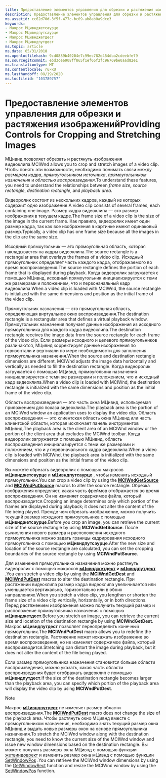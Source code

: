 ```yaml
---
title: Предоставление элементов управления для обрезки и растяжения изображений
description: Предоставление элементов управления для обрезки и растяжения изображений
ms.assetid: cc62d70d-3f5f-477c-bc09-ab8ab0a9dce3
keywords:
- Макрос МЦивнджетсаурце
- Макрос МЦивндпутсаурце
- Макрос МЦивнджетдест
- Макрос МЦивндпутдест
ms.topic: article
ms.date: 05/31/2018
ms.openlocfilehash: 9cd0889b40204e7c99ec782e454dba2cdeebfe79
ms.sourcegitcommit: ebd3ce6908ff865f1ef66f2fc96769be0aad82e1
ms.translationtype: MT
ms.contentlocale: ru-RU
ms.lasthandoff: 08/19/2020
ms.locfileid: "103789757"
---
```

# <a name="providing-controls-for-cropping-and-stretching-images"></a><span data-ttu-id="138f1-107">Предоставление элементов управления для обрезки и растяжения изображений</span><span class="sxs-lookup"><span data-stu-id="138f1-107">Providing Controls for Cropping and Stretching Images</span></span>

<span data-ttu-id="138f1-108">МЦивнд позволяет обрезать и растянуть изображения видеоклипа.</span><span class="sxs-lookup"><span data-stu-id="138f1-108">MCIWnd allows you to crop and stretch images of a video clip.</span></span> <span data-ttu-id="138f1-109">Чтобы понять эти возможности, необходимо понимать связи между *размером кадра*, *прямоугольником источника*, *прямоугольником назначения* и *областью воспроизведения*.</span><span class="sxs-lookup"><span data-stu-id="138f1-109">To understand these features, you need to understand the relationships between *frame size*, *source rectangle*, *destination rectangle*, and *playback area*.</span></span>

<span data-ttu-id="138f1-110">Видеоролик состоит из нескольких кадров, каждый из которых содержит одно изображение.</span><span class="sxs-lookup"><span data-stu-id="138f1-110">A video clip consists of several frames, each containing one image.</span></span> <span data-ttu-id="138f1-111">Размер кадра видеоклипа — это размер изображения в текущем кадре.</span><span class="sxs-lookup"><span data-stu-id="138f1-111">The frame size of a video clip is the size of the image in the current frame.</span></span> <span data-ttu-id="138f1-112">Как правило, видеоролик имеет один размер кадра, так как все изображения в картинке имеют одинаковый размер.</span><span class="sxs-lookup"><span data-stu-id="138f1-112">Typically, a video clip has one frame size because all the images in the clip are the same size.</span></span>

<span data-ttu-id="138f1-113">Исходный прямоугольник — это прямоугольная область, которая накладывается на кадры видеоклипа.</span><span class="sxs-lookup"><span data-stu-id="138f1-113">The source rectangle is a rectangular area that overlays the frames of a video clip.</span></span> <span data-ttu-id="138f1-114">Исходный прямоугольник определяет часть каждого кадра, отображаемого во время воспроизведения.</span><span class="sxs-lookup"><span data-stu-id="138f1-114">The source rectangle defines the portion of each frame that is displayed during playback.</span></span> <span data-ttu-id="138f1-115">Когда видеоролик загружается с помощью МЦивнд, исходный прямоугольник инициализируется с теми же размерами и положением, что и первоначальный кадр видеоклипа.</span><span class="sxs-lookup"><span data-stu-id="138f1-115">When a video clip is loaded with MCIWnd, the source rectangle is initialized with the same dimensions and position as the initial frame of the video clip.</span></span>

<span data-ttu-id="138f1-116">Прямоугольник назначения — это прямоугольная область, определяющая виртуальное окно воспроизведения.</span><span class="sxs-lookup"><span data-stu-id="138f1-116">The destination rectangle is a rectangular area that defines a virtual playback window.</span></span> <span data-ttu-id="138f1-117">Прямоугольник назначения получает данные изображения из исходного прямоугольника для каждого кадра видеоклипа.</span><span class="sxs-lookup"><span data-stu-id="138f1-117">The destination rectangle receives the image data from the source rectangle for each frame of the video clip.</span></span> <span data-ttu-id="138f1-118">Если размеры исходного и целевого прямоугольников различаются, МЦивнд корректирует данные изображения по горизонтали и вертикали по мере необходимости для заполнения прямоугольника назначения.</span><span class="sxs-lookup"><span data-stu-id="138f1-118">When the source and destination rectangle dimensions are different, MCIWnd adjusts the image data horizontally and vertically as needed to fill the destination rectangle.</span></span> <span data-ttu-id="138f1-119">Когда видеоролик загружается с помощью МЦивнд, прямоугольник назначения инициализируется с теми же размерами и положением, что и исходный кадр видеоклипа.</span><span class="sxs-lookup"><span data-stu-id="138f1-119">When a video clip is loaded with MCIWnd, the destination rectangle is initialized with the same dimensions and position as the initial frame of the video clip.</span></span>

<span data-ttu-id="138f1-120">Область воспроизведения — это часть окна МЦивнд, используемая приложением для показа видеоклипа.</span><span class="sxs-lookup"><span data-stu-id="138f1-120">The playback area is the portion of an MCIWnd window an application uses to display the video clip.</span></span> <span data-ttu-id="138f1-121">Область воспроизведения — это клиентская область окна МЦивнд или часть клиентской области, которая исключает панель инструментов МЦивнд.</span><span class="sxs-lookup"><span data-stu-id="138f1-121">The playback area is the client area of an MCIWnd window or the portion of the client area that excludes the MCIWnd toolbar.</span></span> <span data-ttu-id="138f1-122">Когда видеоролик загружается с помощью МЦивнд, область воспроизведения инициализируется с теми же размерами и положением, что и у первоначального кадра видеоклипа.</span><span class="sxs-lookup"><span data-stu-id="138f1-122">When a video clip is loaded with MCIWnd, the playback area is initialized with the same dimensions and position as the initial frame of the video clip.</span></span>

<span data-ttu-id="138f1-123">Вы можете обрезать видеоролик с помощью макросов [**мЦивнджетсаурце**](/windows/desktop/api/Vfw/nf-vfw-mciwndgetsource) и [**мЦивндпутсаурце**](/windows/desktop/api/Vfw/nf-vfw-mciwndputsource) , чтобы изменить исходный прямоугольник.</span><span class="sxs-lookup"><span data-stu-id="138f1-123">You can crop a video clip by using the [**MCIWndGetSource**](/windows/desktop/api/Vfw/nf-vfw-mciwndgetsource) and [**MCIWndPutSource**](/windows/desktop/api/Vfw/nf-vfw-mciwndputsource) macros to alter the source rectangle.</span></span> <span data-ttu-id="138f1-124">Обрезка изображения определяет, какая часть фреймов отображается во время воспроизведения. Он не изменяет содержимое файла, который воспроизводится.</span><span class="sxs-lookup"><span data-stu-id="138f1-124">Cropping an image determines only which portion of the frames are displayed during playback; it does not alter the content of the file being played.</span></span> <span data-ttu-id="138f1-125">Прежде чем обрезать изображение, можно получить текущий размер исходного прямоугольника с помощью **мЦивнджетсаурце**.</span><span class="sxs-lookup"><span data-stu-id="138f1-125">Before you crop an image, you can retrieve the current size of the source rectangle by using **MCIWndGetSource**.</span></span> <span data-ttu-id="138f1-126">После вычисления нового размера и расположения исходного прямоугольника можно задать границы кадрирования исходного прямоугольника с помощью **мЦивндпутсаурце**.</span><span class="sxs-lookup"><span data-stu-id="138f1-126">After the new size and location of the source rectangle are calculated, you can set the cropping boundaries of the source rectangle by using **MCIWndPutSource**.</span></span>

<span data-ttu-id="138f1-127">Для изменения прямоугольника назначения можно растянуть видеоролик с помощью макросов [**мЦивнджетдест**](/windows/desktop/api/Vfw/nf-vfw-mciwndgetdest) и [**мЦивндпутдест**](/windows/desktop/api/Vfw/nf-vfw-mciwndputdest) .</span><span class="sxs-lookup"><span data-stu-id="138f1-127">You can stretch a video clip by using the [**MCIWndGetDest**](/windows/desktop/api/Vfw/nf-vfw-mciwndgetdest) and [**MCIWndPutDest**](/windows/desktop/api/Vfw/nf-vfw-mciwndputdest) macros to alter the destination rectangle.</span></span> <span data-ttu-id="138f1-128">При растяжении видеоклипа размер кадра видеоклипа увеличивается или уменьшается вертикально, горизонтально или в обоих направлениях.</span><span class="sxs-lookup"><span data-stu-id="138f1-128">When you stretch a video clip, you lengthen or shorten the frame size of a video clip vertically, horizontally, or in both directions.</span></span> <span data-ttu-id="138f1-129">Перед растяжением изображения можно получить текущий размер и расположение прямоугольника назначения с помощью **мЦивнджетдест**.</span><span class="sxs-lookup"><span data-stu-id="138f1-129">Before you stretch an image, you can retrieve the current size and location of the destination rectangle by using **MCIWndGetDest**.</span></span> <span data-ttu-id="138f1-130">Макрос **мЦивндпутдест** позволяет переопределить конечный прямоугольник.</span><span class="sxs-lookup"><span data-stu-id="138f1-130">The **MCIWndPutDest** macro allows you to redefine the destination rectangle.</span></span> <span data-ttu-id="138f1-131">Растяжение может искажать изображение во время воспроизведения, но не изменяет содержимое файла, который воспроизводится.</span><span class="sxs-lookup"><span data-stu-id="138f1-131">Stretching can distort the image during playback, but it does not alter the content of the file being played.</span></span>

<span data-ttu-id="138f1-132">Если размер прямоугольника назначения становится больше области воспроизведения, можно указать, какая часть области воспроизведения будет отображать видеоклип с помощью **мЦивндпутдест**.</span><span class="sxs-lookup"><span data-stu-id="138f1-132">If the size of the destination rectangle becomes larger than the playback area, you can specify which portion of the playback area will display the video clip by using **MCIWndPutDest**.</span></span>

> [!Note]  
> <span data-ttu-id="138f1-133">Макрос [**мЦивндпутдест**](/windows/desktop/api/Vfw/nf-vfw-mciwndputdest) не изменяет размер области воспроизведения.</span><span class="sxs-lookup"><span data-stu-id="138f1-133">The [**MCIWndPutDest**](/windows/desktop/api/Vfw/nf-vfw-mciwndputdest) macro does not change the size of the playback area.</span></span> <span data-ttu-id="138f1-134">Чтобы растянуть окно МЦивнд вместе с прямоугольником назначения, необходимо знать текущий размер окна МЦивнд и выдать новые размеры окон на основе прямоугольника назначения.</span><span class="sxs-lookup"><span data-stu-id="138f1-134">To stretch the MCIWnd window along with the destination rectangle, you need to know the current size of the MCIWnd window and issue new window dimensions based on the destination rectangle.</span></span> <span data-ttu-id="138f1-135">Вы можете получить размеры окна МЦивнд с помощью функции [жетвиндоврект](/windows/win32/api/winuser/nf-winuser-getwindowrect) и изменить размер окна мЦивнд с помощью функции [SetWindowPos](/windows/win32/api/winuser/nf-winuser-setwindowpos) .</span><span class="sxs-lookup"><span data-stu-id="138f1-135">You can retrieve the MCIWnd window dimensions by using the [GetWindowRect](/windows/win32/api/winuser/nf-winuser-getwindowrect) function and resize the MCIWnd window by using the [SetWindowPos](/windows/win32/api/winuser/nf-winuser-setwindowpos) function.</span></span>

 

 

 